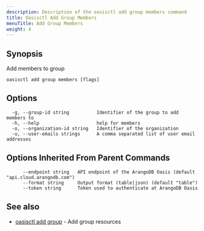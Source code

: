 ```yaml
---
description: Description of the oasisctl add group members command
title: Oasisctl Add Group Members
menuTitle: Add Group Members
weight: 4
---
```

## Synopsis
Add members to group

```
oasisctl add group members [flags]
```

## Options
```
  -g, --group-id string          Identifier of the group to add members to
  -h, --help                     help for members
  -o, --organization-id string   Identifier of the organization
  -u, --user-emails strings      A comma separated list of user email addresses
```

## Options Inherited From Parent Commands
```
      --endpoint string   API endpoint of the ArangoDB Oasis (default "api.cloud.arangodb.com")
      --format string     Output format (table|json) (default "table")
      --token string      Token used to authenticate at ArangoDB Oasis
```

## See also
* [oasisctl add group](add-group.md)	 - Add group resources

